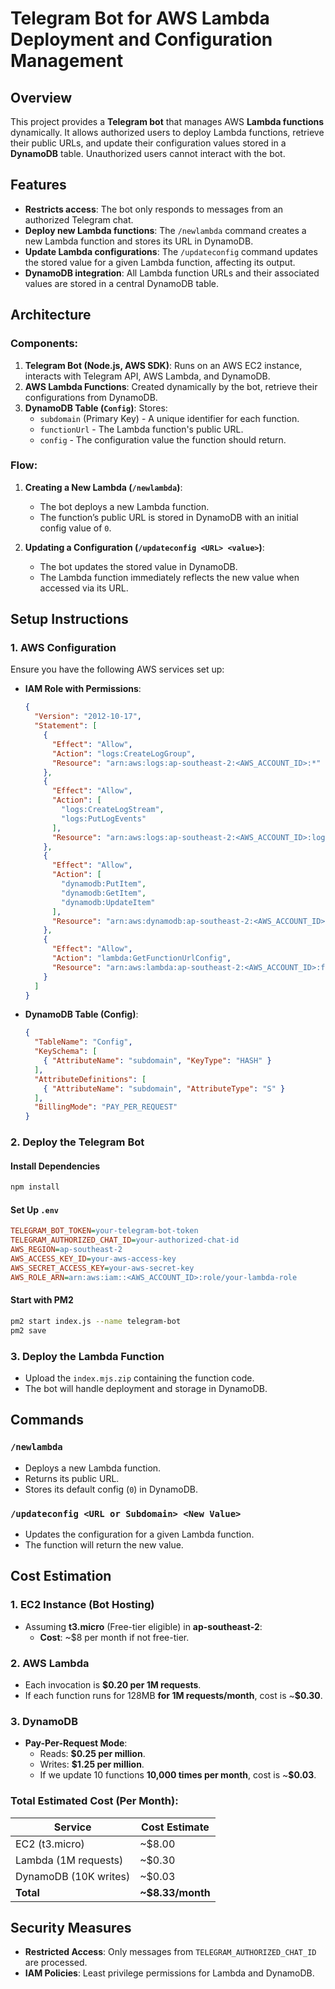 # Telegram Bot for AWS Lambda Deployment and Configuration Management

## Overview
This project provides a **Telegram bot** that manages AWS **Lambda functions** dynamically. It allows authorized users to deploy Lambda functions, retrieve their public URLs, and update their configuration values stored in a **DynamoDB** table. Unauthorized users cannot interact with the bot.

## Features
- **Restricts access**: The bot only responds to messages from an authorized Telegram chat.
- **Deploy new Lambda functions**: The `/newlambda` command creates a new Lambda function and stores its URL in DynamoDB.
- **Update Lambda configurations**: The `/updateconfig` command updates the stored value for a given Lambda function, affecting its output.
- **DynamoDB integration**: All Lambda function URLs and their associated values are stored in a central DynamoDB table.

## Architecture

### Components:
1. **Telegram Bot (Node.js, AWS SDK)**: Runs on an AWS EC2 instance, interacts with Telegram API, AWS Lambda, and DynamoDB.
2. **AWS Lambda Functions**: Created dynamically by the bot, retrieve their configurations from DynamoDB.
3. **DynamoDB Table (`Config`)**: Stores:
   - `subdomain` (Primary Key) - A unique identifier for each function.
   - `functionUrl` - The Lambda function's public URL.
   - `config` - The configuration value the function should return.

### Flow:
1. **Creating a New Lambda (`/newlambda`)**:
   - The bot deploys a new Lambda function.
   - The function’s public URL is stored in DynamoDB with an initial config value of `0`.

2. **Updating a Configuration (`/updateconfig <URL> <value>`)**:
   - The bot updates the stored value in DynamoDB.
   - The Lambda function immediately reflects the new value when accessed via its URL.

## Setup Instructions

### 1. AWS Configuration
Ensure you have the following AWS services set up:
- **IAM Role with Permissions**:
  ```json
  {
    "Version": "2012-10-17",
    "Statement": [
      {
        "Effect": "Allow",
        "Action": "logs:CreateLogGroup",
        "Resource": "arn:aws:logs:ap-southeast-2:<AWS_ACCOUNT_ID>:*"
      },
      {
        "Effect": "Allow",
        "Action": [
          "logs:CreateLogStream",
          "logs:PutLogEvents"
        ],
        "Resource": "arn:aws:logs:ap-southeast-2:<AWS_ACCOUNT_ID>:log-group:/aws/lambda/configurationLambda:*"
      },
      {
        "Effect": "Allow",
        "Action": [
          "dynamodb:PutItem",
          "dynamodb:GetItem",
          "dynamodb:UpdateItem"
        ],
        "Resource": "arn:aws:dynamodb:ap-southeast-2:<AWS_ACCOUNT_ID>:table/Config"
      },
      {
        "Effect": "Allow",
        "Action": "lambda:GetFunctionUrlConfig",
        "Resource": "arn:aws:lambda:ap-southeast-2:<AWS_ACCOUNT_ID>:function:*"
      }
    ]
  }
  ```
- **DynamoDB Table (Config)**:
  ```json
  {
    "TableName": "Config",
    "KeySchema": [
      { "AttributeName": "subdomain", "KeyType": "HASH" }
    ],
    "AttributeDefinitions": [
      { "AttributeName": "subdomain", "AttributeType": "S" }
    ],
    "BillingMode": "PAY_PER_REQUEST"
  }
  ```

### 2. Deploy the Telegram Bot
#### Install Dependencies
```bash
npm install
```

#### Set Up `.env`
```ini
TELEGRAM_BOT_TOKEN=your-telegram-bot-token
TELEGRAM_AUTHORIZED_CHAT_ID=your-authorized-chat-id
AWS_REGION=ap-southeast-2
AWS_ACCESS_KEY_ID=your-aws-access-key
AWS_SECRET_ACCESS_KEY=your-aws-secret-key
AWS_ROLE_ARN=arn:aws:iam::<AWS_ACCOUNT_ID>:role/your-lambda-role
```

#### Start with PM2
```bash
pm2 start index.js --name telegram-bot
pm2 save
```

### 3. Deploy the Lambda Function
- Upload the `index.mjs.zip` containing the function code.
- The bot will handle deployment and storage in DynamoDB.

## Commands

### `/newlambda`
- Deploys a new Lambda function.
- Returns its public URL.
- Stores its default config (`0`) in DynamoDB.

### `/updateconfig <URL or Subdomain> <New Value>`
- Updates the configuration for a given Lambda function.
- The function will return the new value.

## Cost Estimation
### 1. **EC2 Instance (Bot Hosting)**
- Assuming **t3.micro** (Free-tier eligible) in **ap-southeast-2**:
  - **Cost**: ~$8 per month if not free-tier.

### 2. **AWS Lambda**
- Each invocation is **$0.20 per 1M requests**.
- If each function runs for 128MB **for 1M requests/month**, cost is ~**$0.30**.

### 3. **DynamoDB**
- **Pay-Per-Request Mode**:
  - Reads: **$0.25 per million**.
  - Writes: **$1.25 per million**.
  - If we update 10 functions **10,000 times per month**, cost is ~**$0.03**.

### **Total Estimated Cost (Per Month)**:
| Service  | Cost Estimate |
|----------|--------------|
| EC2 (t3.micro) | ~$8.00 |
| Lambda (1M requests) | ~$0.30 |
| DynamoDB (10K writes) | ~$0.03 |
| **Total** | **~$8.33/month** |

## Security Measures
- **Restricted Access**: Only messages from `TELEGRAM_AUTHORIZED_CHAT_ID` are processed.
- **IAM Policies**: Least privilege permissions for Lambda and DynamoDB.


